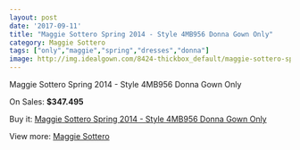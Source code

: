 ```yaml
---
layout: post
date: '2017-09-11'
title: "Maggie Sottero Spring 2014 - Style 4MB956 Donna Gown Only"
category: Maggie Sottero
tags: ["only","maggie","spring","dresses","donna"]
image: http://img.idealgown.com/8424-thickbox_default/maggie-sottero-spring-2014-style-4mb956-donna-gown-only.jpg
---
```

Maggie Sottero Spring 2014 - Style 4MB956 Donna Gown Only

On Sales: **$347.495**
<a href="https://www.idealgown.com/en/maggie-sottero/3499-maggie-sottero-spring-2014-style-4mb956-donna-gown-only.html"><amp-img layout="responsive" width="600" height="600" src="//img.idealgown.com/8424-thickbox_default/maggie-sottero-spring-2014-style-4mb956-donna-gown-only.jpg" alt="Maggie Sottero Spring 2014 - Style 4MB956 Donna Gown Only 0" /></a>
<a href="https://www.idealgown.com/en/maggie-sottero/3499-maggie-sottero-spring-2014-style-4mb956-donna-gown-only.html"><amp-img layout="responsive" width="600" height="600" src="//img.idealgown.com/8423-thickbox_default/maggie-sottero-spring-2014-style-4mb956-donna-gown-only.jpg" alt="Maggie Sottero Spring 2014 - Style 4MB956 Donna Gown Only 1" /></a>

Buy it: [Maggie Sottero Spring 2014 - Style 4MB956 Donna Gown Only](https://www.idealgown.com/en/maggie-sottero/3499-maggie-sottero-spring-2014-style-4mb956-donna-gown-only.html "Maggie Sottero Spring 2014 - Style 4MB956 Donna Gown Only")

View more: [Maggie Sottero](https://www.idealgown.com/en/45-maggie-sottero "Maggie Sottero")